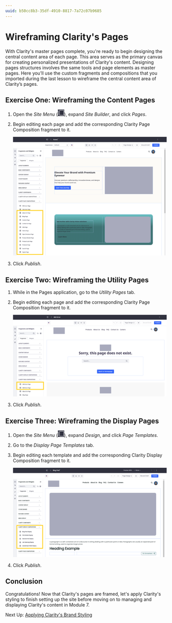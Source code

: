 ```yaml
---
uuid: b50cc8b3-35df-4910-8817-7a72c07b9685
---
```

# Wireframing Clarity's Pages

With Clarity's master pages complete, you're ready to begin designing the central content area of each page. This area serves as the primary canvas for creating personalized presentations of Clarity's content. Designing pages structures involves the same tools and page elements as master pages. Here you’ll use the custom fragments and compositions that you imported during the last lesson to wireframe the central content area of Clarity’s pages.

<!-- TASK: Provide breakdowns of each composition and include configuration instructions -->

## Exercise One: Wireframing the Content Pages

1. Open the *Site Menu* (![Site Menu](../../images/icon-product-menu.png)), expand *Site Builder*, and click *Pages*.

1. Begin editing each page and add the corresponding Clarity Page Composition fragment to it.

   ![Add the corresponding Clarity Page Composition fragment to the page.](./wireframing-claritys-pages/images/01.png)

1. Click *Publish*.

## Exercise Two: Wireframing the Utility Pages

1. While in the Pages application, go to the *Utility Pages* tab.

1. Begin editing each page and add the corresponding Clarity Page Composition fragment to it.

   ![Add the corresponding Clarity Page Composition fragment to the page.](./wireframing-claritys-pages/images/02.png)

1. Click *Publish*.

## Exercise Three: Wireframing the Display Pages

1. Open the *Site Menu* (![Site Menu](../../images/icon-product-menu.png)), expand *Design*, and click *Page Templates*.

1. Go to the *Display Page Templates* tab.

1. Begin editing each template and add the corresponding Clarity Display Composition fragment to it.

   ![Add the corresponding Clarity Display Composition fragment to the page.](./wireframing-claritys-pages/images/03.png)

1. Click *Publish*.

## Conclusion

Congratulations! Now that Clarity's pages are framed, let's apply Clarity's styling to finish setting up the site before moving on to managing and displaying Clarity's content in Module 7.

Next Up: [Applying Clarity's Brand Styling](./applying-claritys-brand-styling.md)
